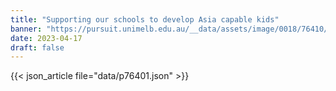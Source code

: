 ```yaml
---
title: "Supporting our schools to develop Asia capable kids"
banner: "https://pursuit.unimelb.edu.au/__data/assets/image/0018/76410/Supporting-our-schools-to-develop-Asia-capable-kids_40eec5f3-1e2a-4417-844b-a44dcd67a907.jpg"
date: 2023-04-17
draft: false
---
```


{{< json_article file="data/p76401.json" >}}